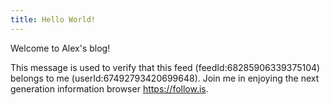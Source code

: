 ```yaml
---
title: Hello World!
---
```

Welcome to Alex's blog!

This message is used to verify that this feed (feedId:68285906339375104) belongs to me (userId:67492793420699648). Join me in enjoying the next generation information browser https://follow.is.